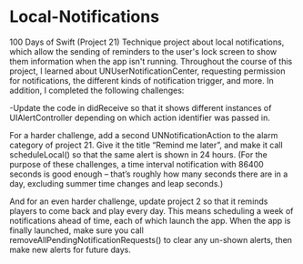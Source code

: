 # Local-Notifications
100 Days of Swift (Project 21) Technique project about local notifications, which allow the sending of reminders to the user's lock screen to show them information 
when the app isn't running. Throughout the course of this project, I learned about UNUserNotificationCenter, requesting permission for notifications, the different
kinds of notification trigger, and more. In addition, I completed the following challenges:


-Update the code in didReceive so that it shows different instances of UIAlertController depending on which action identifier was passed in.


For a harder challenge, add a second UNNotificationAction to the alarm category of project 21. Give it the title “Remind me later”, and make it call scheduleLocal()
so that the same alert is shown in 24 hours. (For the purpose of these challenges, a time interval notification with 86400 seconds is good enough – that’s roughly 
how many seconds there are in a day, excluding summer time changes and leap seconds.)


And for an even harder challenge, update project 2 so that it reminds players to come back and play every day. This means scheduling a week of notifications ahead 
of time, each of which launch the app. When the app is finally launched, make sure you call removeAllPendingNotificationRequests() to clear any un-shown alerts, 
then make new alerts for future days.
